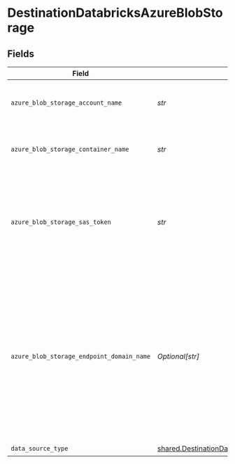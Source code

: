 # DestinationDatabricksAzureBlobStorage


## Fields

| Field                                                                                                                                                             | Type                                                                                                                                                              | Required                                                                                                                                                          | Description                                                                                                                                                       | Example                                                                                                                                                           |
| ----------------------------------------------------------------------------------------------------------------------------------------------------------------- | ----------------------------------------------------------------------------------------------------------------------------------------------------------------- | ----------------------------------------------------------------------------------------------------------------------------------------------------------------- | ----------------------------------------------------------------------------------------------------------------------------------------------------------------- | ----------------------------------------------------------------------------------------------------------------------------------------------------------------- |
| `azure_blob_storage_account_name`                                                                                                                                 | *str*                                                                                                                                                             | :heavy_check_mark:                                                                                                                                                | The account's name of the Azure Blob Storage.                                                                                                                     | airbyte5storage                                                                                                                                                   |
| `azure_blob_storage_container_name`                                                                                                                               | *str*                                                                                                                                                             | :heavy_check_mark:                                                                                                                                                | The name of the Azure blob storage container.                                                                                                                     | airbytetestcontainername                                                                                                                                          |
| `azure_blob_storage_sas_token`                                                                                                                                    | *str*                                                                                                                                                             | :heavy_check_mark:                                                                                                                                                | Shared access signature (SAS) token to grant limited access to objects in your storage account.                                                                   | ?sv=2016-05-31&ss=b&srt=sco&sp=rwdl&se=2018-06-27T10:05:50Z&st=2017-06-27T02:05:50Z&spr=https,http&sig=bgqQwoXwxzuD2GJfagRg7VOS8hzNr3QLT7rhS8OFRLQ%3D             |
| `azure_blob_storage_endpoint_domain_name`                                                                                                                         | *Optional[str]*                                                                                                                                                   | :heavy_minus_sign:                                                                                                                                                | This is Azure Blob Storage endpoint domain name. Leave default value (or leave it empty if run container from command line) to use Microsoft native from example. | blob.core.windows.net                                                                                                                                             |
| `data_source_type`                                                                                                                                                | [shared.DestinationDatabricksSchemasDataSourceType](../../models/shared/destinationdatabricksschemasdatasourcetype.md)                                            | :heavy_check_mark:                                                                                                                                                | N/A                                                                                                                                                               |                                                                                                                                                                   |